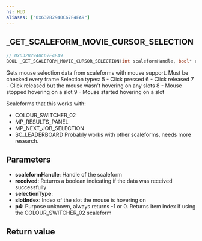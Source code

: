 ```yaml
---
ns: HUD
aliases: ["0x632B2940C67F4EA9"]
---
```

## _GET_SCALEFORM_MOVIE_CURSOR_SELECTION
 
```c
// 0x632B2940C67F4EA9
BOOL _GET_SCALEFORM_MOVIE_CURSOR_SELECTION(int scaleformHandle, bool* received, int* selectionType, int* slotIndex, int* p4);
```
 
Gets mouse selection data from scaleforms with mouse support. Must be checked every frame
Selection types:
5 - Click pressed
6 - Click released
7 - Click released but the mouse wasn't hovering on any slots
8 - Mouse stopped hovering on a slot
9 - Mouse started hovering on a slot
 
Scaleforms that this works with: 
- COLOUR_SWITCHER_02
- MP_RESULTS_PANEL
- MP_NEXT_JOB_SELECTION
- SC_LEADERBOARD
Probably works with other scaleforms, needs more research.
 
## Parameters
* **scaleformHandle**: Handle of the scaleform
* **received**: Returns a boolean indicating if the data was received successfully
* **selectionType**:  
* **slotIndex**: Index of the slot the mouse is hovering on
* **p4**: Purpose unknown, always returns -1 or 0. Returns item index if using the COLOUR_SWITCHER_02 scaleform
 
## Return value
